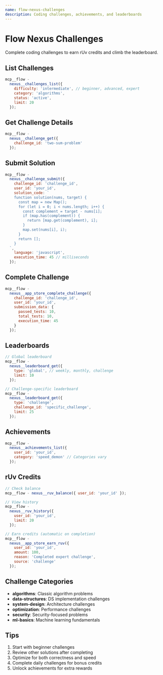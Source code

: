 ```yaml
---
name: flow-nexus-challenges
description: Coding challenges, achievements, and leaderboards
---
```


# Flow Nexus Challenges

Complete coding challenges to earn rUv credits and climb the leaderboard.

## List Challenges

```javascript
mcp__flow -
  nexus__challenges_list({
    difficulty: 'intermediate', // beginner, advanced, expert
    category: 'algorithms',
    status: 'active',
    limit: 20
  });
```

## Get Challenge Details

```javascript
mcp__flow -
  nexus__challenge_get({
    challenge_id: 'two-sum-problem'
  });
```

## Submit Solution

```javascript
mcp__flow -
  nexus__challenge_submit({
    challenge_id: 'challenge_id',
    user_id: 'your_id',
    solution_code: `
    function solution(nums, target) {
      const map = new Map();
      for (let i = 0; i < nums.length; i++) {
        const complement = target - nums[i];
        if (map.has(complement)) {
          return [map.get(complement), i];
        }
        map.set(nums[i], i);
      }
      return [];
    }
  `,
    language: 'javascript',
    execution_time: 45 // milliseconds
  });
```

## Complete Challenge

```javascript
mcp__flow -
  nexus__app_store_complete_challenge({
    challenge_id: 'challenge_id',
    user_id: 'your_id',
    submission_data: {
      passed_tests: 10,
      total_tests: 10,
      execution_time: 45
    }
  });
```

## Leaderboards

```javascript
// Global leaderboard
mcp__flow -
  nexus__leaderboard_get({
    type: 'global', // weekly, monthly, challenge
    limit: 10
  });

// Challenge-specific leaderboard
mcp__flow -
  nexus__leaderboard_get({
    type: 'challenge',
    challenge_id: 'specific_challenge',
    limit: 25
  });
```

## Achievements

```javascript
mcp__flow -
  nexus__achievements_list({
    user_id: 'your_id',
    category: 'speed_demon' // Categories vary
  });
```

## rUv Credits

```javascript
// Check balance
mcp__flow - nexus__ruv_balance({ user_id: 'your_id' });

// View history
mcp__flow -
  nexus__ruv_history({
    user_id: 'your_id',
    limit: 20
  });

// Earn credits (automatic on completion)
mcp__flow -
  nexus__app_store_earn_ruv({
    user_id: 'your_id',
    amount: 100,
    reason: 'Completed expert challenge',
    source: 'challenge'
  });
```

## Challenge Categories

- **algorithms**: Classic algorithm problems
- **data-structures**: DS implementation challenges
- **system-design**: Architecture challenges
- **optimization**: Performance challenges
- **security**: Security-focused problems
- **ml-basics**: Machine learning fundamentals

## Tips

1. Start with beginner challenges
2. Review other solutions after completing
3. Optimize for both correctness and speed
4. Complete daily challenges for bonus credits
5. Unlock achievements for extra rewards
